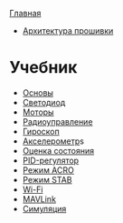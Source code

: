 <!-- markdownlint-disable MD041 -->
<!-- markdownlint-disable MD042 -->

[Главная](./README.md)

* [Архитектура прошивки](firmware.md)

# Учебник

* [Основы]()
* [Светодиод]()
* [Моторы]()
* [Радиоуправление]()
* [Гироскоп](gyro.md)
* [Акселерометр]()s
* [Оценка состояния]()
* [PID-регулятор]()
* [Режим ACRO]()
* [Режим STAB]()
* [Wi-Fi]()
* [MAVLink]()
* [Симуляция]()
